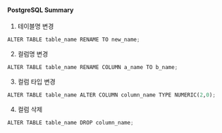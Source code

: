 #### PostgreSQL Summary

1. 테이블명 변경


```python
ALTER TABLE table_name RENAME TO new_name;
```

2. 컬럼명 변경


```python
ALTER TABLE table_name RENAME COLUMN a_name TO b_name;
```

3. 컬럼 타입 변경


```python
ALTER TABLE table_name ALTER COLUMN column_name TYPE NUMERIC(2,0);
```

4. 컬럼 삭제


```python
ALTER TABLE table_name DROP column_name;
```


```python

```


```python

```
